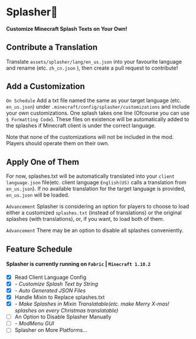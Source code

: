 # Splasher🧨

#### Customize Minecraft Splash Texts on Your Own!

## Contribute a Translation

Translate `assets/splasher/lang/en_us.json` into your favourite language and rename (etc. `zh_cn.json` ), then create a pull request to contribute!

## Add a Customization

`On Schedule` Add a txt file named the same as your target language (etc. `en_us.json`) under `.minecraft/config/splasher/customizations` and include your own customizations. 
One splash takes one line (Ofcourse you can use `§ Formatting Code`). 
These files on existence will be automatically added to the splashes if Minecraft client is under the correct language.

Note that none of the customizations will not be included in the mod. Players should operate them on their own.

## Apply One of Them

For now, splashes.txt will be automatically translated into your `client language.json` file(etc. client language `English(US)` calls a translation from `en_us.json`). 
If no available translation for the target language is provided, `en_us.json` will be loaded.

`Advancement` Splasher is considering an option for players to choose to load either a customized `splashes.txt` (instead of translations) or the original splashes (with translations), or, if you want, to load both of them.

`Advancement` There may be an option to disable all splashes conveniently.

## Feature Schedule

#### Splasher is currently running on `Fabric` | `Minecraft 1.18.2`

- [X] Read Client Language Config
- [X] *- Customize Splash Text by String*
- [X] *- Auto Generated JSON Files*
- [X] Handle Mixin to Replace splashes.txt
- [X] *- Make Splashes in Mixin Translatable(etc. make Merry X-mas! splashes on every Christmas translatable)*
- [ ] An Option to Disable Splasher Manually
- [ ] *- ModMenu GUI*
- [ ] Splasher on More Platforms...